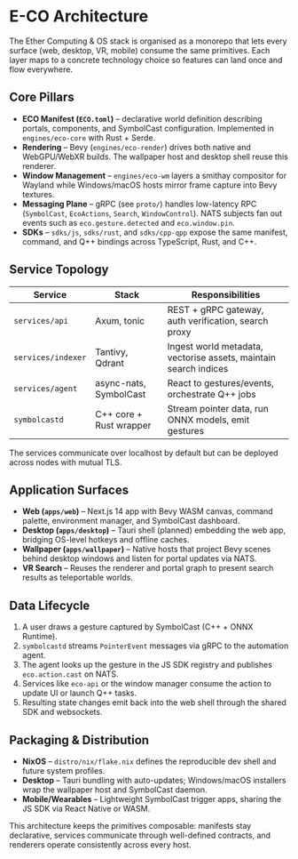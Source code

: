 # E-CO Architecture

The Ether Computing & OS stack is organised as a monorepo that lets every surface (web, desktop, VR, mobile) consume the same primitives. Each layer maps to a concrete technology choice so features can land once and flow everywhere.

## Core Pillars

- **ECO Manifest (`ECO.toml`)** – declarative world definition describing portals, components, and SymbolCast configuration. Implemented in `engines/eco-core` with Rust + Serde.
- **Rendering** – Bevy (`engines/eco-render`) drives both native and WebGPU/WebXR builds. The wallpaper host and desktop shell reuse this renderer.
- **Window Management** – `engines/eco-wm` layers a smithay compositor for Wayland while Windows/macOS hosts mirror frame capture into Bevy textures.
- **Messaging Plane** – gRPC (see `proto/`) handles low-latency RPC (`SymbolCast`, `EcoActions`, `Search`, `WindowControl`). NATS subjects fan out events such as `eco.gesture.detected` and `eco.window.pin`.
- **SDKs** – `sdks/js`, `sdks/rust`, and `sdks/cpp-qpp` expose the same manifest, command, and Q++ bindings across TypeScript, Rust, and C++.

## Service Topology

| Service | Stack | Responsibilities |
| --- | --- | --- |
| `services/api` | Axum, tonic | REST + gRPC gateway, auth verification, search proxy |
| `services/indexer` | Tantivy, Qdrant | Ingest world metadata, vectorise assets, maintain search indices |
| `services/agent` | async-nats, SymbolCast | React to gestures/events, orchestrate Q++ jobs |
| `symbolcastd` | C++ core + Rust wrapper | Stream pointer data, run ONNX models, emit gestures |

The services communicate over localhost by default but can be deployed across nodes with mutual TLS.

## Application Surfaces

- **Web (`apps/web`)** – Next.js 14 app with Bevy WASM canvas, command palette, environment manager, and SymbolCast dashboard.
- **Desktop (`apps/desktop`)** – Tauri shell (planned) embedding the web app, bridging OS-level hotkeys and offline caches.
- **Wallpaper (`apps/wallpaper`)** – Native hosts that project Bevy scenes behind desktop windows and listen for portal updates via NATS.
- **VR Search** – Reuses the renderer and portal graph to present search results as teleportable worlds.

## Data Lifecycle

1. A user draws a gesture captured by SymbolCast (C++ + ONNX Runtime).
2. `symbolcastd` streams `PointerEvent` messages via gRPC to the automation agent.
3. The agent looks up the gesture in the JS SDK registry and publishes `eco.action.cast` on NATS.
4. Services like `eco-api` or the window manager consume the action to update UI or launch Q++ tasks.
5. Resulting state changes emit back into the web shell through the shared SDK and websockets.

## Packaging & Distribution

- **NixOS** – `distro/nix/flake.nix` defines the reproducible dev shell and future system profiles.
- **Desktop** – Tauri bundling with auto-updates; Windows/macOS installers wrap the wallpaper host and SymbolCast daemon.
- **Mobile/Wearables** – Lightweight SymbolCast trigger apps, sharing the JS SDK via React Native or WASM.

This architecture keeps the primitives composable: manifests stay declarative, services communicate through well-defined contracts, and renderers operate consistently across every host.
